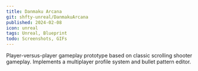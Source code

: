 ```yaml
---
title: Danmaku Arcana
git: shfty-unreal/DanmakuArcana
published: 2024-02-08
icon: unreal
tags: Unreal, Blueprint
todo: Screenshots, GIFs
---
```


Player-versus-player gameplay prototype based on classic scrolling shooter gameplay.
Implements a multiplayer profile system and bullet pattern editor.

